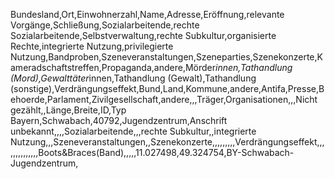 Bundesland,Ort,Einwohnerzahl,Name,Adresse,Eröffnung,relevante Vorgänge,Schließung,Sozialarbeitende,rechte Sozialarbeitende,Selbstverwaltung,rechte Subkultur,organisierte Rechte,integrierte Nutzung,privilegierte Nutzung,Bandproben,Szeneveranstaltungen,Szeneparties,Szenekonzerte,Kameradschaftstreffen,Propaganda,andere,Mörder*innen,Tathandlung (Mord),Gewalttäter*innen,Tathandlung (Gewalt),Tathandlung (sonstige),Verdrängungseffekt,Bund,Land,Kommune,andere,Antifa,Presse,Behoerde,Parlament,Zivilgesellschaft,andere,,,Träger,Organisationen,,,Nicht gezählt,,Länge,Breite,ID,Typ
Bayern,Schwabach,40792,Jugendzentrum,Anschrift unbekannt,,,,Sozialarbeitende,,,rechte Subkultur,,integrierte Nutzung,,,Szeneveranstaltungen,,Szenekonzerte,,,,,,,,,Verdrängungseffekt,,,,,,,,,,,,,,Boots&Braces(Band),,,,,11.027498,49.324754,BY-Schwabach-Jugendzentrum,
